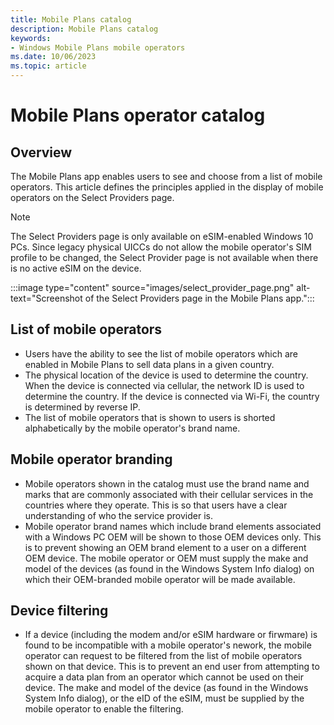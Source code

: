 ```yaml
---
title: Mobile Plans catalog
description: Mobile Plans catalog
keywords:
- Windows Mobile Plans mobile operators
ms.date: 10/06/2023
ms.topic: article
---
```



# Mobile Plans operator catalog

## Overview

The Mobile Plans app enables users to see and choose from a list of mobile operators. This article defines the principles applied in the display of mobile operators on the Select Providers page.

> [!NOTE]
> The Select Providers page is only available on eSIM-enabled Windows 10 PCs. Since legacy physical UICCs do not allow the mobile operator's SIM profile to be changed, the Select Provider page is not available when there is no active eSIM on the device.

:::image type="content" source="images/select_provider_page.png" alt-text="Screenshot of the Select Providers page in the Mobile Plans app.":::

## List of mobile operators

- Users have the ability to see the list of mobile operators which are enabled in Mobile Plans to sell data plans in a given country.
- The physical location of the device is used to determine the country. When the device is connected via cellular, the network ID is used to determine the country. If the device is connected via Wi-Fi, the country is determined by reverse IP.
- The list of mobile operators that is shown to users is shorted alphabetically by the mobile operator's brand name.

## Mobile operator branding

- Mobile operators shown in the catalog must use the brand name and marks that are commonly associated with their cellular services in the countries where they operate. This is so that users have a clear understanding of who the service provider is.
- Mobile operator brand names which include brand elements associated with a Windows PC OEM will be shown to those OEM devices only. This is to prevent showing an OEM brand element to a user on a different OEM device. The mobile operator or OEM must supply the make and model of the devices (as found in the Windows System Info dialog) on which their OEM-branded mobile operator will be made available.

## Device filtering

- If a device (including the modem and/or eSIM hardware or firwmare) is found to be incompatible with a mobile operator's nework, the mobile operator can request to be filtered from the list of mobile operators shown on that device. This is to prevent an end user from attempting to acquire a data plan from an operator which cannot be used on their device. The make and model of the device (as found in the Windows System Info dialog), or the eID of the eSIM, must be supplied by the mobile operator to enable the filtering.
